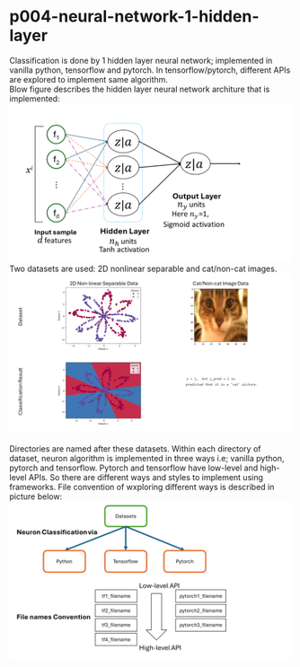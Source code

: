 # p004-neural-network-1-hidden-layer
Classification is done by 1 hidden layer neural network; implemented in vanilla python, tensorflow and pytorch. In tensorflow/pytorch, different APIs are explored to implement same algorithm.
<br>
Blow figure describes the hidden layer neural network architure that is implemented:
<br>
![Neural Network Architecture](img/Slide3.PNG)
<br>
Two datasets are used: 2D nonlinear separable and cat/non-cat images.
<br>
![Data and Result by neuron](img/Slide1.PNG)
<br>
<br>
Directories are named after these datasets. Within each directory of dataset, neuron algorithm is implemented in three ways i.e; vanilla python, pytorch and tensorflow. Pytorch and tensorflow have low-level and high-level APIs. So there are different ways and styles to implement using frameworks. File convention of wxploring different ways is described in picture below:
<br>
![implementation details](img/Slide2.PNG)
